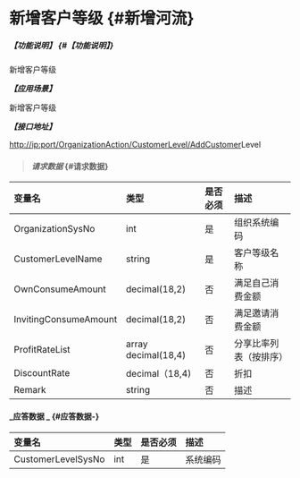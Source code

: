 # 新增客户等级 {#新增河流}

##### _【功能说明】_ {#【功能说明】}

新增客户等级

_**【应用场景】**_

新增客户等级

_**【接口地址】**_

[http://ip:port/OrganizationAction/CustomerLevel/AddCustomer](http://ip:port/OrganizationAction/Customer/AddCustomer)Level

> #### _请求数据_ {#请求数据}

| 变量名 | 类型 | 是否必须 | 描述 |
| :--- | :--- | :--- | :--- |
| OrganizationSysNo | int | 是 | 组织系统编码 |
| CustomerLevelName | string | 是 | 客户等级名称 |
| OwnConsumeAmount | decimal\(18,2\) | 否 | 满足自己消费金额 |
| InvitingConsumeAmount | decimal\(18,2\) | 否 | 满足邀请消费金额 |
| ProfitRateList | array decimal\(18,4\) | 否 | 分享比率列表（按排序） |
| DiscountRate|  decimal（18,4) | 否 | 折扣 |
| Remark|  string | 否 |描述 |




#### _应答数据 _ {#应答数据-}

| 变量名 | 类型 | 是否必须 | 描述 |
| :--- | :--- | :--- | :--- |
| CustomerLevelSysNo | int | 是 | 系统编码 |



